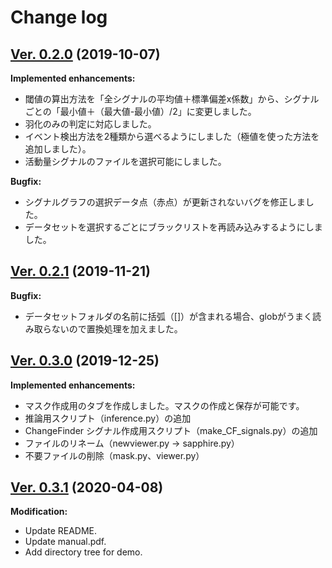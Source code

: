 # Change log

## [Ver. 0.2.0](https://github.com/kanglab/DiamondsOnDash/releases/tag/0.2.0) (2019-10-07)

**Implemented enhancements:**

- 閾値の算出方法を「全シグナルの平均値＋標準偏差x係数」から、シグナルごとの「最小値＋（最大値-最小値）/2」に変更しました。
- 羽化のみの判定に対応しました。
- イベント検出方法を2種類から選べるようにしました（極値を使った方法を追加しました）。
- 活動量シグナルのファイルを選択可能にしました。

**Bugfix:**

- シグナルグラフの選択データ点（赤点）が更新されないバグを修正しました。
- データセットを選択するごとにブラックリストを再読み込みするようにしました。

## [Ver. 0.2.1](https://github.com/kanglab/DiamondsOnDash/releases/tag/0.2.1) (2019-11-21)

**Bugfix:**

- データセットフォルダの名前に括弧（[]）が含まれる場合、globがうまく読み取らないので置換処理を加えました。

## [Ver. 0.3.0](https://github.com/kanglab/DiamondsOnDash/releases/tag/0.3.0) (2019-12-25)

**Implemented enhancements:**

- マスク作成用のタブを作成しました。マスクの作成と保存が可能です。
- 推論用スクリプト（inference.py）の追加
- ChangeFinder シグナル作成用スクリプト（make_CF_signals.py）の追加
- ファイルのリネーム（newviewer.py -> sapphire.py）
- 不要ファイルの削除（mask.py、viewer.py）

## [Ver. 0.3.1](https://github.com/kanglab/DiamondsOnDash/releases/tag/0.3.1) (2020-04-08)

**Modification:**

- Update README.
- Update manual.pdf.
- Add directory tree for demo.
